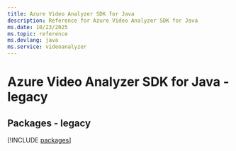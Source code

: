 ```yaml
---
title: Azure Video Analyzer SDK for Java
description: Reference for Azure Video Analyzer SDK for Java
ms.date: 10/23/2025
ms.topic: reference
ms.devlang: java
ms.service: videoanalyzer
---
```

# Azure Video Analyzer SDK for Java - legacy
## Packages - legacy
[!INCLUDE [packages](video-analyzer-index.md)]